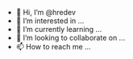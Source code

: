 - 👋 Hi, I’m @hredev
- 👀 I’m interested in ...
- 🌱 I’m currently learning ...
- 💞️ I’m looking to collaborate on ...
- 📫 How to reach me ...

<!---
hredev/hredev is a ✨ special ✨ repository because its `README.md` (this file) appears on your GitHub profile.
You can click the Preview link to take a look at your changes.
--->

